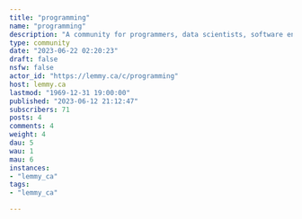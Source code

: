 ```yaml
---
title: "programming" 
name: "programming"
description: "A community for programmers, data scientists, software engineers, web developers, cryptographers, hackers, and much more."
type: community
date: "2023-06-22 02:20:23"
draft: false
nsfw: false
actor_id: "https://lemmy.ca/c/programming"
host: lemmy.ca
lastmod: "1969-12-31 19:00:00"
published: "2023-06-12 21:12:47"
subscribers: 71
posts: 4
comments: 4
weight: 4
dau: 5
wau: 1
mau: 6
instances:
- "lemmy_ca"
tags: 
- "lemmy_ca"

---
```

